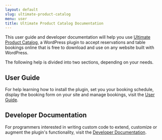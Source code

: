 ```yaml
---
layout: default
slug: ultimate-product-catalog
menu: user
title: Ultimate Product Catalog Documentation
---
```

This user guide and developer documentation will help you use [Ultimate Product Catalog](https://www.etoilewebdesign.com/plugins/ultimate-product-catalog/), a WordPress plugin to accept reservations and table bookings online that is free to download and use on any website built with WordPress.

The following help is divided into two sections, depending on your needs.

## User Guide ##
For help learning how to install the plugin, set you your booking schedule, display the booking form on your site and manage bookings, visit the [User Guide](user).

## Developer Documentation ##
For programmers interested in writing custom code to extend, customize or augment the plugin's functionality, visit the [Developer Documentation](developer).
